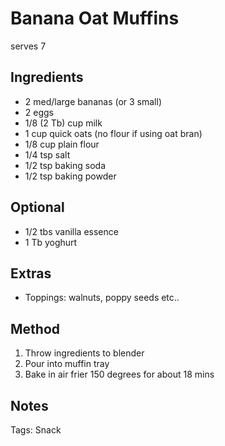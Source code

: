 # Banana Oat Muffins

serves 7

## Ingredients

* 2 med/large bananas (or 3 small)
* 2 eggs
* 1/8 (2 Tb) cup milk
* 1 cup quick oats (no flour if using oat bran)
* 1/8 cup plain flour
* 1/4 tsp salt
* 1/2 tsp baking soda
* 1/2 tsp baking powder

## Optional

* 1/2 tbs vanilla essence
* 1 Tb yoghurt


## Extras

* Toppings: walnuts, poppy seeds etc..


## Method

1. Throw ingredients to blender
2. Pour into muffin tray
3. Bake in air frier 150 degrees for about 18 mins

## Notes

Tags: Snack

